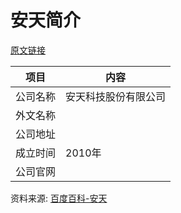 # 安天简介

[原文链接]( https://www.it-this-year.com/2020/05/12/557)

|项目|内容|
|-----|-----|
|公司名称|安天科技股份有限公司|
|外文名称||
|公司地址||
|成立时间|2010年|
|公司官网||

资料来源: 
[百度百科-安天](https://baike.baidu.com/item/%E5%AE%89%E5%A4%A9)